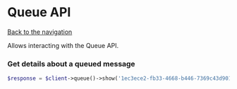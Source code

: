 # Queue API

[Back to the navigation](README.md)

Allows interacting with the Queue API.

### Get details about a queued message

```php
$response = $client->queue()->show('1ec3ece2-fb33-4668-b446-7369c43d9013');
```
